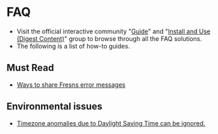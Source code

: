 # FAQ

- Visit the official interactive community "[Guide](https://discuss.fresns.org/group/guide)" and "[Install and Use (Digest Content)](https://discuss.fresns.org/group/use?allDigest=1)" group to browse through all the FAQ solutions.
- The following is a list of how-to guides.

## Must Read

- [Ways to share Fresns error messages](https://discuss.fresns.org/post/h2rSQEAm)

## Environmental issues

- [Timezone anomalies due to Daylight Saving Time can be ignored.](https://discuss.fresns.org/post/h8ZIjVAZ)
